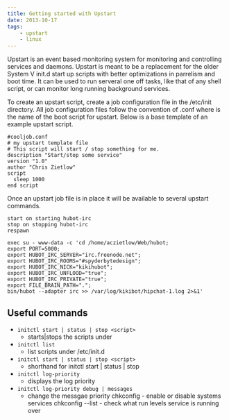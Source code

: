 ```yaml
---
title: Getting started with Upstart
date: 2013-10-17
tags:
    - upstart
    - linux
---
```

Upstart is an event based monitoring system for monitoring and controlling services and daemons. Upstart is meant to be a replacement for the older System V init.d start up scripts with better optimizations in parrelism and boot time. It can be used to run serveral one off tasks, like that of any shell script, or can monitor long running background services.

To create an upstart script, create a job configuration file in the /etc/init directory. All job configuration files follow the convention of <name>.conf where <name> is the name of the boot script for upstart.  Below is a base template of an example upstart script.

```
#cooljob.conf
# my upstart template file
# This script will start / stop something for me.
description "Start/stop some service"
version "1.0"
author "Chris Zietlow"
script
  sleep 1000
end script
```

Once an upstart job file is in place it will be available to several upstart commands. 

```
start on starting hubot-irc
stop on stopping hubot-irc
respawn

exec su - www-data -c 'cd /home/aczietlow/Web/hubot;
export PORT=5000;
export HUBOT_IRC_SERVER="irc.freenode.net";
export HUBOT_IRC_ROOMS="#spyderbytedesign";
export HUBOT_IRC_NICK="kikihubot";
export HUBOT_IRC_UNFLOOD="true";
export HUBOT_IRC_PRIVATE="true";
export FILE_BRAIN_PATH=".";
bin/hubot --adapter irc >> /var/log/kikibot/hipchat-1.log 2>&1'
```

## Useful commands
   

* `initctl start | status | stop <script>`
  * starts|stops the scripts under
* `initctl list`
  * list scripts under /etc/init.d
* `initctl start | status | stop <script>` 
  * shorthand for initctl start | status | stop
* `initctl log-priority` 
  * displays the log priority
* `initctl log-priority debug | messages`
  * change the messgae priority chkconfig - enable or disable systems services chkconfig <service> --list - check what run levels service is running over